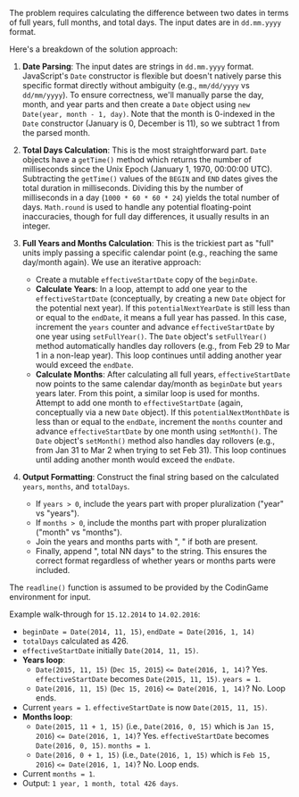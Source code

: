 The problem requires calculating the difference between two dates in terms of full years, full months, and total days. The input dates are in `dd.mm.yyyy` format.

Here's a breakdown of the solution approach:

1.  **Date Parsing**: The input dates are strings in `dd.mm.yyyy` format. JavaScript's `Date` constructor is flexible but doesn't natively parse this specific format directly without ambiguity (e.g., `mm/dd/yyyy` vs `dd/mm/yyyy`). To ensure correctness, we'll manually parse the day, month, and year parts and then create a `Date` object using `new Date(year, month - 1, day)`. Note that the month is 0-indexed in the `Date` constructor (January is 0, December is 11), so we subtract 1 from the parsed month.

2.  **Total Days Calculation**: This is the most straightforward part. `Date` objects have a `getTime()` method which returns the number of milliseconds since the Unix Epoch (January 1, 1970, 00:00:00 UTC). Subtracting the `getTime()` values of the `BEGIN` and `END` dates gives the total duration in milliseconds. Dividing this by the number of milliseconds in a day (`1000 * 60 * 60 * 24`) yields the total number of days. `Math.round` is used to handle any potential floating-point inaccuracies, though for full day differences, it usually results in an integer.

3.  **Full Years and Months Calculation**: This is the trickiest part as "full" units imply passing a specific calendar point (e.g., reaching the same day/month again). We use an iterative approach:
    *   Create a mutable `effectiveStartDate` copy of the `beginDate`.
    *   **Calculate Years**: In a loop, attempt to add one year to the `effectiveStartDate` (conceptually, by creating a new `Date` object for the potential next year). If this `potentialNextYearDate` is still less than or equal to the `endDate`, it means a full year has passed. In this case, increment the `years` counter and advance `effectiveStartDate` by one year using `setFullYear()`. The `Date` object's `setFullYear()` method automatically handles day rollovers (e.g., from Feb 29 to Mar 1 in a non-leap year). This loop continues until adding another year would exceed the `endDate`.
    *   **Calculate Months**: After calculating all full years, `effectiveStartDate` now points to the same calendar day/month as `beginDate` but `years` years later. From this point, a similar loop is used for months. Attempt to add one month to `effectiveStartDate` (again, conceptually via a new `Date` object). If this `potentialNextMonthDate` is less than or equal to the `endDate`, increment the `months` counter and advance `effectiveStartDate` by one month using `setMonth()`. The `Date` object's `setMonth()` method also handles day rollovers (e.g., from Jan 31 to Mar 2 when trying to set Feb 31). This loop continues until adding another month would exceed the `endDate`.

4.  **Output Formatting**: Construct the final string based on the calculated `years`, `months`, and `totalDays`.
    *   If `years > 0`, include the years part with proper pluralization ("year" vs "years").
    *   If `months > 0`, include the months part with proper pluralization ("month" vs "months").
    *   Join the years and months parts with ", " if both are present.
    *   Finally, append ", total NN days" to the string. This ensures the correct format regardless of whether years or months parts were included.

The `readline()` function is assumed to be provided by the CodinGame environment for input.

Example walk-through for `15.12.2014` to `14.02.2016`:
*   `beginDate = Date(2014, 11, 15)`, `endDate = Date(2016, 1, 14)`
*   `totalDays` calculated as 426.
*   `effectiveStartDate` initially `Date(2014, 11, 15)`.
*   **Years loop**:
    *   `Date(2015, 11, 15)` (`Dec 15, 2015`) `<= Date(2016, 1, 14)`? Yes. `effectiveStartDate` becomes `Date(2015, 11, 15)`. `years = 1`.
    *   `Date(2016, 11, 15)` (`Dec 15, 2016`) `<= Date(2016, 1, 14)`? No. Loop ends.
*   Current `years = 1`. `effectiveStartDate` is now `Date(2015, 11, 15)`.
*   **Months loop**:
    *   `Date(2015, 11 + 1, 15)` (i.e., `Date(2016, 0, 15)` which is `Jan 15, 2016`) `<= Date(2016, 1, 14)`? Yes. `effectiveStartDate` becomes `Date(2016, 0, 15)`. `months = 1`.
    *   `Date(2016, 0 + 1, 15)` (i.e., `Date(2016, 1, 15)` which is `Feb 15, 2016`) `<= Date(2016, 1, 14)`? No. Loop ends.
*   Current `months = 1`.
*   Output: `1 year, 1 month, total 426 days`.